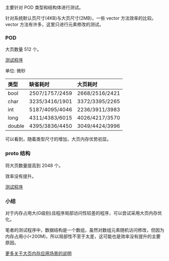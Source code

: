 
主要针对 POD 类型和结构体进行测试。

针对系统默认页尺寸(4KB)与大页尺寸(2MB)，一些 vector 方法效率的比较。
vector 方法有许多，这里只进行元素修改的测试。

### POD

大页数量 512 个。

[测试程序](t/05_03_try_pod.cpp)

单位: 微秒

| 类型 | 缺省耗时   |  大页耗时 |
|:-----|:----------|:---------|
| bool | 2507/1757/2459 | 2668/2516/2421 |
| char | 3235/3416/1901 | 3372/3395/2265 |
| int  | 5187/4095/4046 | 2236/3911/3983 |
| long | 4311/4383/6015 | 4026/4217/3570 |
| double | 4395/3836/4450 | 3049/4424/3996 |

可以看到，随着类型尺寸的增加，大页内存优势初显。

### proto 结构

将大页数量提高到 2048 个。

效率没有提升。

[测试程序](t/05_03_try_proto.cpp)

### 小结

对于内存占用大(G级别)且程序局部访问性较差的程序，可以尝试采用大页内存优化。

笔者的测试程序中，数据结构是一个数组，虽然对数组元素随机访问修改，但因为内存占用小(<200M)，所以局部性不至于太差，这可能也是效率没有提升的主要原因。

[更多关于大页内存应用场景的说明](http://t.zoukankan.com/dongzhiquan-p-5043912.html)

